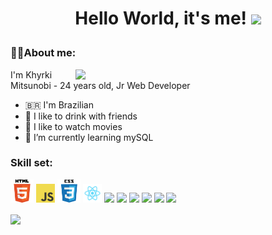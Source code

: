 # <p align="center">Hello World, it's me! <img src="https://camo.githubusercontent.com/e8e7b06ecf583bc040eb60e44eb5b8e0ecc5421320a92929ce21522dbc34c891/68747470733a2f2f6d656469612e67697068792e636f6d2f6d656469612f6876524a434c467a6361737252346961377a2f67697068792e676966" width="20" /></p>

### 🕵️‍♂️About me:
<img align='right' src="https://visualstudio.microsoft.com/wp-content/uploads/2020/12/subscribe.png" width="400">

I'm Khyrki Mitsunobi - 24 years old, Jr Web Developer
- 🇧🇷 I'm Brazilian
- 🍺 I like to drink with friends
- 🍿 I like to watch movies
- 🌱 I’m currently learning mySQL

### Skill set:
<p align="left">
<img src="https://raw.githubusercontent.com/github/explore/80688e429a7d4ef2fca1e82350fe8e3517d3494d/topics/html/html.png" height="auto" width="37">
<img src="https://raw.githubusercontent.com/github/explore/80688e429a7d4ef2fca1e82350fe8e3517d3494d/topics/javascript/javascript.png" height="auto" width="30">
<img src="https://raw.githubusercontent.com/github/explore/80688e429a7d4ef2fca1e82350fe8e3517d3494d/topics/css/css.png" height="auto" width="37">
<img src="https://raw.githubusercontent.com/github/explore/80688e429a7d4ef2fca1e82350fe8e3517d3494d/topics/react/react.png" height="auto" width="30">
<img src="https://cdn.iconscout.com/icon/free/png-512/redux-283024.png" height="auto" width="30">
<img src="https://icons-for-free.com/iconfiles/png/512/development+logo+mysql+icon-1320184807686758112.png" height="auto" width="30">
<img src="https://camo.githubusercontent.com/62089edec0ee40bb26b3bf5f973b14d7f8e4b4e942f115cde5b9a5f9c0ca3382/687474703a2f2f7365656b6c6f676f2e636f6d2f696d616765732f4a2f6a6573742d6c6f676f2d463939303145424246372d7365656b6c6f676f2e636f6d2e706e67" height="auto" width="30">
<img src="https://testing-library.com/img/octopus-128x128.png" height="auto" width="30">
<img src="https://upload.wikimedia.org/wikipedia/commons/thumb/3/3f/Git_icon.svg/1024px-Git_icon.svg.png" height="auto" width="30">
<img src="https://pics.freeicons.io/uploads/icons/png/3525127881551941184-512.png" height="auto" width="30">
</p>

<img align="center" src="https://github-profile-summary-cards.vercel.app/api/cards/profile-details?username=Khyrki&theme=nord_bright">







<!--
![](https://github-profile-summary-cards.vercel.app/api/cards/stats?username=khyrki&theme=nord_dark)
. ![](https://github-profile-summary-cards.vercel.app/api/cards/productive-time?username=khyrki&theme=nord_dark)
-->



<!--
**Khyrki/Khyrki** is a ✨ _special_ ✨ repository because its `README.md` (this file) appears on your GitHub profile.

Here are some ideas to get you started:

- 🔭 I’m currently working on ...
- 🌱 I’m currently learning ...
- 👯 I’m looking to collaborate on ...
- 🤔 I’m looking for help with ...
- 💬 Ask me about ...
- 📫 How to reach me: ...
- 😄 Pronouns: ...
- ⚡ Fun fact: ...
-->
